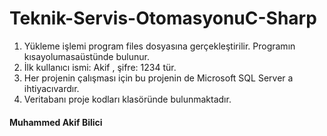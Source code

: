 # Teknik-Servis-OtomasyonuC-Sharp
1. Yükleme işlemi program files dosyasına gerçekleştirilir. Programın kısayolumasaüstünde bulunur.
2. İlk kullanıcı ismi: Akif , şifre: 1234 tür.
3. Her projenin çalışması için bu projenin de Microsoft SQL Server a ihtiyacıvardır.
4. Veritabanı proje kodları klasöründe bulunmaktadır.

#### Muhammed Akif Bilici
